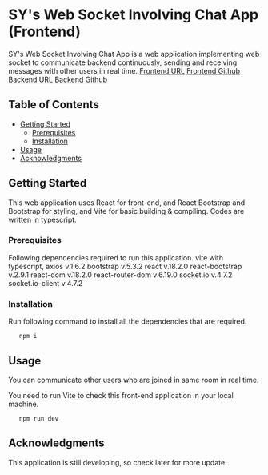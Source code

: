 # SY's Web Socket Involving Chat App (Frontend)

SY's Web Socket Involving Chat App is a web application implementing web socket to communicate backend continuously, sending and receiving messages with other users in real time. 
[Frontend URL]() 
[Frontend Github](https://github.com/dreamseekerfromn/Personal-Portfolio-1-Front-End)
[Backend URL](https://personal-portfolio-1-back-end.onrender.com)
[Backend Github](https://github.com/dreamseekerfromn/Personal-Portfolio-1-Back-End)

## Table of Contents

- [Getting Started](#getting-started)
  - [Prerequisites](#prerequisites)
  - [Installation](#installation)
- [Usage](#usage)
- [Acknowledgments](#acknowledgments)

## Getting Started

This web application uses React for front-end, and React Bootstrap and Bootstrap for styling, and Vite for basic building & compiling.
Codes are written in typescript.

### Prerequisites

Following dependencies required to run this application.
   vite with typescript,
   axios v.1.6.2
   bootstrap v.5.3.2
   react v.18.2.0
   react-bootstrap v.2.9.1
   react-dom v.18.2.0
   react-router-dom v.6.19.0
   socket.io v.4.7.2
   socket.io-client v.4.7.2

### Installation

Run following command to install all the dependencies that are required.
```
   npm i
```

## Usage

You can communicate other users who are joined in same room in real time.

You need to run Vite to check this front-end application in your local machine.
```
   npm run dev
```

## Acknowledgments

This application is still developing, so check later for more update.